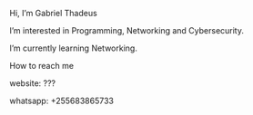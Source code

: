 <p>Hi, I’m Gabriel Thadeus</p>
<p>I’m interested in Programming, Networking and Cybersecurity.</p>
<p>I’m currently learning Networking.</p>
<p>How to reach me<br /> </p>
<p>website: ???</p>
<p>whatsapp: +255683865733</p>
